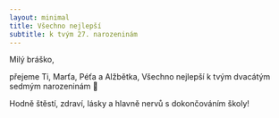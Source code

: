 ```yaml
---
layout: minimal
title: Všechno nejlepší 
subtitle: k tvým 27. narozeninám
---
```


Milý bráško,

přejeme Ti, Marťa, Péťa a Alžbětka, Všechno nejlepší k tvým dvacátým sedmým narozeninám 🎂

Hodně štěstí, zdraví, lásky a hlavně nervů s dokončováním školy!